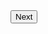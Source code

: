 <button class="au-direction-link">
    Next<span class="au-direction-link__arrow" aria-hidden="true"></span>
</button>
